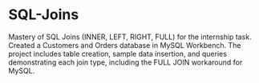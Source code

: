 # SQL-Joins
Mastery of SQL Joins (INNER, LEFT, RIGHT, FULL) for the internship task. Created a Customers and Orders database in MySQL Workbench. The project includes table creation, sample data insertion, and queries demonstrating each join type, including the   FULL JOIN workaround for MySQL.
